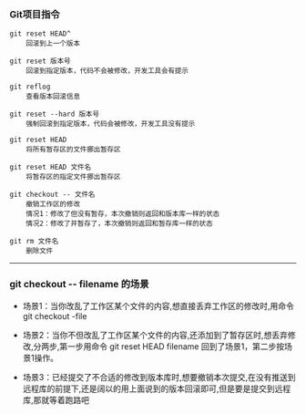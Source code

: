 ### Git项目指令

```
git reset HEAD^
	回滚到上一个版本
	
git reset 版本号
	回滚到指定版本，代码不会被修改，开发工具会有提示
	
git reflog
	查看版本回滚信息

git reset --hard 版本号
	强制回滚到指定版本，代码会被修改，开发工具没有提示

git reset HEAD
	将所有暂存区的文件挪出暂存区
	
git reset HEAD 文件名
	将暂存区的指定文件挪出暂存区
	
git checkout -- 文件名
	撤销工作区的修改
	情况1：修改了但没有暂存，本次撤销则返回和版本库一样的状态
	情况2：修改了并暂存了，本次撤销则返回和暂存库一样的状态
	
git rm 文件名
	删除文件
```

------



### git checkout -- filename   的场景

+ 场景1：当你改乱了工作区某个文件的内容,想直接丢弃工作区的修改时,用命令git checkout -file

+ 场景2：当你不但改乱了工作区某个文件的内容,还添加到了暂存区时,想丢弃修改,分两步,第一步用命令 git reset HEAD filename 回到了场景1，第二步按场景1操作。

+ 场景3：已经提交了不合适的修改到版本库时,想要撤销本次提交,在没有推送到远程库的前提下,还是阔以的用上面说到的版本回滚即可,但是要是提交到远程库,那就等着跑路吧

